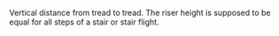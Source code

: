 Vertical distance from tread to tread.
The riser height is supposed to be equal for all steps of a stair or stair flight.
